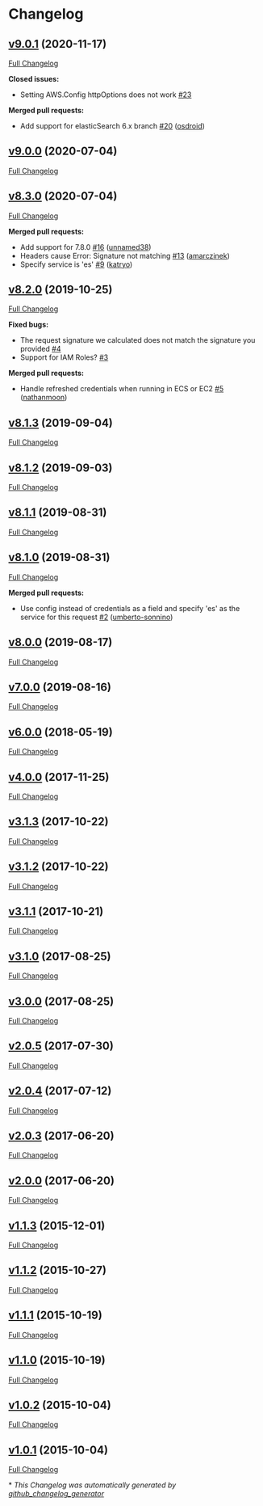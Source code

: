 # Changelog

## [v9.0.1](https://github.com/compwright/aws-elasticsearch-connector/tree/v9.0.1) (2020-11-17)

[Full Changelog](https://github.com/compwright/aws-elasticsearch-connector/compare/v9.0.0...v9.0.1)

**Closed issues:**

- Setting AWS.Config httpOptions does not work [\#23](https://github.com/compwright/aws-elasticsearch-connector/issues/23)

**Merged pull requests:**

- Add support for elasticSearch 6.x branch [\#20](https://github.com/compwright/aws-elasticsearch-connector/pull/20) ([osdroid](https://github.com/osdroid))

## [v9.0.0](https://github.com/compwright/aws-elasticsearch-connector/tree/v9.0.0) (2020-07-04)

[Full Changelog](https://github.com/compwright/aws-elasticsearch-connector/compare/v8.3.0...v9.0.0)

## [v8.3.0](https://github.com/compwright/aws-elasticsearch-connector/tree/v8.3.0) (2020-07-04)

[Full Changelog](https://github.com/compwright/aws-elasticsearch-connector/compare/v8.2.0...v8.3.0)

**Merged pull requests:**

- Add support for 7.8.0 [\#16](https://github.com/compwright/aws-elasticsearch-connector/pull/16) ([unnamed38](https://github.com/unnamed38))
- Headers cause Error: Signature not matching [\#13](https://github.com/compwright/aws-elasticsearch-connector/pull/13) ([amarczinek](https://github.com/amarczinek))
- Specify service is 'es' [\#9](https://github.com/compwright/aws-elasticsearch-connector/pull/9) ([katryo](https://github.com/katryo))

## [v8.2.0](https://github.com/compwright/aws-elasticsearch-connector/tree/v8.2.0) (2019-10-25)

[Full Changelog](https://github.com/compwright/aws-elasticsearch-connector/compare/v8.1.3...v8.2.0)

**Fixed bugs:**

- The request signature we calculated does not match the signature you provided [\#4](https://github.com/compwright/aws-elasticsearch-connector/issues/4)
- Support for IAM Roles? [\#3](https://github.com/compwright/aws-elasticsearch-connector/issues/3)

**Merged pull requests:**

- Handle refreshed credentials when running in ECS or EC2 [\#5](https://github.com/compwright/aws-elasticsearch-connector/pull/5) ([nathanmoon](https://github.com/nathanmoon))

## [v8.1.3](https://github.com/compwright/aws-elasticsearch-connector/tree/v8.1.3) (2019-09-04)

[Full Changelog](https://github.com/compwright/aws-elasticsearch-connector/compare/v8.1.2...v8.1.3)

## [v8.1.2](https://github.com/compwright/aws-elasticsearch-connector/tree/v8.1.2) (2019-09-03)

[Full Changelog](https://github.com/compwright/aws-elasticsearch-connector/compare/v8.1.1...v8.1.2)

## [v8.1.1](https://github.com/compwright/aws-elasticsearch-connector/tree/v8.1.1) (2019-08-31)

[Full Changelog](https://github.com/compwright/aws-elasticsearch-connector/compare/v8.1.0...v8.1.1)

## [v8.1.0](https://github.com/compwright/aws-elasticsearch-connector/tree/v8.1.0) (2019-08-31)

[Full Changelog](https://github.com/compwright/aws-elasticsearch-connector/compare/v8.0.0...v8.1.0)

**Merged pull requests:**

- Use config instead of credentials as a field and specify 'es' as the service for this request [\#2](https://github.com/compwright/aws-elasticsearch-connector/pull/2) ([umberto-sonnino](https://github.com/umberto-sonnino))

## [v8.0.0](https://github.com/compwright/aws-elasticsearch-connector/tree/v8.0.0) (2019-08-17)

[Full Changelog](https://github.com/compwright/aws-elasticsearch-connector/compare/v7.0.0...v8.0.0)

## [v7.0.0](https://github.com/compwright/aws-elasticsearch-connector/tree/v7.0.0) (2019-08-16)

[Full Changelog](https://github.com/compwright/aws-elasticsearch-connector/compare/v6.0.0...v7.0.0)

## [v6.0.0](https://github.com/compwright/aws-elasticsearch-connector/tree/v6.0.0) (2018-05-19)

[Full Changelog](https://github.com/compwright/aws-elasticsearch-connector/compare/v4.0.0...v6.0.0)

## [v4.0.0](https://github.com/compwright/aws-elasticsearch-connector/tree/v4.0.0) (2017-11-25)

[Full Changelog](https://github.com/compwright/aws-elasticsearch-connector/compare/v3.1.3...v4.0.0)

## [v3.1.3](https://github.com/compwright/aws-elasticsearch-connector/tree/v3.1.3) (2017-10-22)

[Full Changelog](https://github.com/compwright/aws-elasticsearch-connector/compare/v3.1.2...v3.1.3)

## [v3.1.2](https://github.com/compwright/aws-elasticsearch-connector/tree/v3.1.2) (2017-10-22)

[Full Changelog](https://github.com/compwright/aws-elasticsearch-connector/compare/v3.1.1...v3.1.2)

## [v3.1.1](https://github.com/compwright/aws-elasticsearch-connector/tree/v3.1.1) (2017-10-21)

[Full Changelog](https://github.com/compwright/aws-elasticsearch-connector/compare/v3.1.0...v3.1.1)

## [v3.1.0](https://github.com/compwright/aws-elasticsearch-connector/tree/v3.1.0) (2017-08-25)

[Full Changelog](https://github.com/compwright/aws-elasticsearch-connector/compare/v3.0.0...v3.1.0)

## [v3.0.0](https://github.com/compwright/aws-elasticsearch-connector/tree/v3.0.0) (2017-08-25)

[Full Changelog](https://github.com/compwright/aws-elasticsearch-connector/compare/v2.0.5...v3.0.0)

## [v2.0.5](https://github.com/compwright/aws-elasticsearch-connector/tree/v2.0.5) (2017-07-30)

[Full Changelog](https://github.com/compwright/aws-elasticsearch-connector/compare/v2.0.4...v2.0.5)

## [v2.0.4](https://github.com/compwright/aws-elasticsearch-connector/tree/v2.0.4) (2017-07-12)

[Full Changelog](https://github.com/compwright/aws-elasticsearch-connector/compare/v2.0.3...v2.0.4)

## [v2.0.3](https://github.com/compwright/aws-elasticsearch-connector/tree/v2.0.3) (2017-06-20)

[Full Changelog](https://github.com/compwright/aws-elasticsearch-connector/compare/v2.0.0...v2.0.3)

## [v2.0.0](https://github.com/compwright/aws-elasticsearch-connector/tree/v2.0.0) (2017-06-20)

[Full Changelog](https://github.com/compwright/aws-elasticsearch-connector/compare/v1.1.3...v2.0.0)

## [v1.1.3](https://github.com/compwright/aws-elasticsearch-connector/tree/v1.1.3) (2015-12-01)

[Full Changelog](https://github.com/compwright/aws-elasticsearch-connector/compare/v1.1.2...v1.1.3)

## [v1.1.2](https://github.com/compwright/aws-elasticsearch-connector/tree/v1.1.2) (2015-10-27)

[Full Changelog](https://github.com/compwright/aws-elasticsearch-connector/compare/v1.1.1...v1.1.2)

## [v1.1.1](https://github.com/compwright/aws-elasticsearch-connector/tree/v1.1.1) (2015-10-19)

[Full Changelog](https://github.com/compwright/aws-elasticsearch-connector/compare/v1.1.0...v1.1.1)

## [v1.1.0](https://github.com/compwright/aws-elasticsearch-connector/tree/v1.1.0) (2015-10-19)

[Full Changelog](https://github.com/compwright/aws-elasticsearch-connector/compare/v1.0.2...v1.1.0)

## [v1.0.2](https://github.com/compwright/aws-elasticsearch-connector/tree/v1.0.2) (2015-10-04)

[Full Changelog](https://github.com/compwright/aws-elasticsearch-connector/compare/v1.0.1...v1.0.2)

## [v1.0.1](https://github.com/compwright/aws-elasticsearch-connector/tree/v1.0.1) (2015-10-04)

[Full Changelog](https://github.com/compwright/aws-elasticsearch-connector/compare/2a69b77342fa62e1e2231d2add75d11f8fdf9ff6...v1.0.1)



\* *This Changelog was automatically generated by [github_changelog_generator](https://github.com/github-changelog-generator/github-changelog-generator)*

